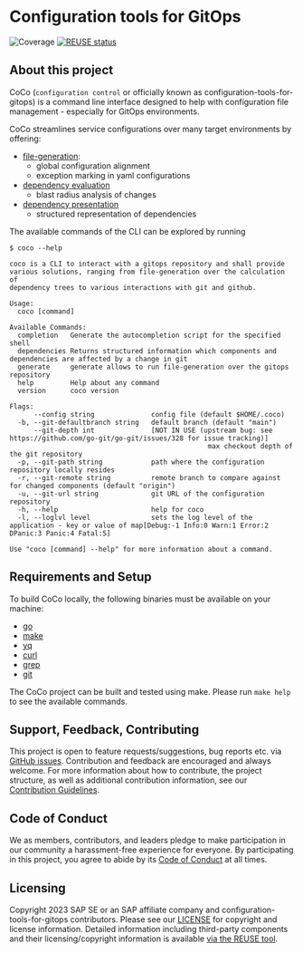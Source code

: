# Configuration tools for GitOps
![Coverage](https://img.shields.io/badge/Coverage-85.4%25-brightgreen)
[![REUSE status](https://api.reuse.software/badge/github.com/SAP/configuration-tools-for-gitops)](https://api.reuse.software/info/github.com/SAP/configuration-tools-for-gitops)

## About this project

CoCo (`configuration control` or officially known as
configuration-tools-for-gitops) is a command line interface designed to help
with configuration file management - especially for GitOps environments.

CoCo streamlines service configurations over many target environments by
offering:

- [file-generation](./cmd/coco/generate/readme.md):
  - global configuration alignment
  - exception marking in yaml configurations
- [dependency evaluation](./cmd/coco/dependencies/readme.md)
  - blast radius analysis of changes
- [dependency presentation](./cmd/coco/graph/readme.md)
  - structured representation of dependencies

The available commands of the CLI can be explored by running

```console
$ coco --help

coco is a CLI to interact with a gitops repository and shall provide
various solutions, ranging from file-generation over the calculation of
dependency trees to various interactions with git and github.

Usage:
  coco [command]

Available Commands:
  completion   Generate the autocompletion script for the specified shell
  dependencies Returns structured information which components and dependencies are affected by a change in git
  generate     generate allows to run file-generation over the gitops repository
  help         Help about any command
  version      coco version

Flags:
      --config string              config file (default $HOME/.coco)
  -b, --git-defaultbranch string   default branch (default "main")
      --git-depth int              [NOT IN USE (upstream bug: see https://github.com/go-git/go-git/issues/328 for issue tracking)]
                                                 max checkout depth of the git repository
  -p, --git-path string            path where the configuration repository locally resides
  -r, --git-remote string          remote branch to compare against for changed components (default "origin")
  -u, --git-url string             git URL of the configuration repository
  -h, --help                       help for coco
  -l, --loglvl level               sets the log level of the application - key or value of map[Debug:-1 Info:0 Warn:1 Error:2 DPanic:3 Panic:4 Fatal:5]

Use "coco [command] --help" for more information about a command.
```

## Requirements and Setup

To build CoCo locally, the following binaries must be available on your machine:

- [go](https://go.dev/doc/install)
- [make](https://www.gnu.org/software/make/)
- [yq](https://github.com/mikefarah/yq)
- [curl](https://curl.se/docs/manpage.html)
- [grep](https://www.gnu.org/software/grep/)
- [git](https://git-scm.com/)

The CoCo project can be built and tested using make. Please run `make help` to
see the available commands.

## Support, Feedback, Contributing

This project is open to feature requests/suggestions, bug reports etc. via
[GitHub issues](https://github.com/SAP/configuration-tools-for-gitops/issues).
Contribution and feedback are encouraged and always welcome. For more
information about how to contribute, the project structure, as well as
additional contribution information, see our
[Contribution Guidelines](CONTRIBUTING.md).

## Code of Conduct

We as members, contributors, and leaders pledge to make participation in our
community a harassment-free experience for everyone. By participating in this
project, you agree to abide by its [Code of Conduct](CODE_OF_CONDUCT.md) at all
times.

## Licensing

Copyright 2023 SAP SE or an SAP affiliate company and
configuration-tools-for-gitops contributors. Please see our [LICENSE](LICENSE)
for copyright and license information. Detailed information including
third-party components and their licensing/copyright information is available
[via the REUSE tool](https://api.reuse.software/info/github.com/SAP/configuration-tools-for-gitops).
